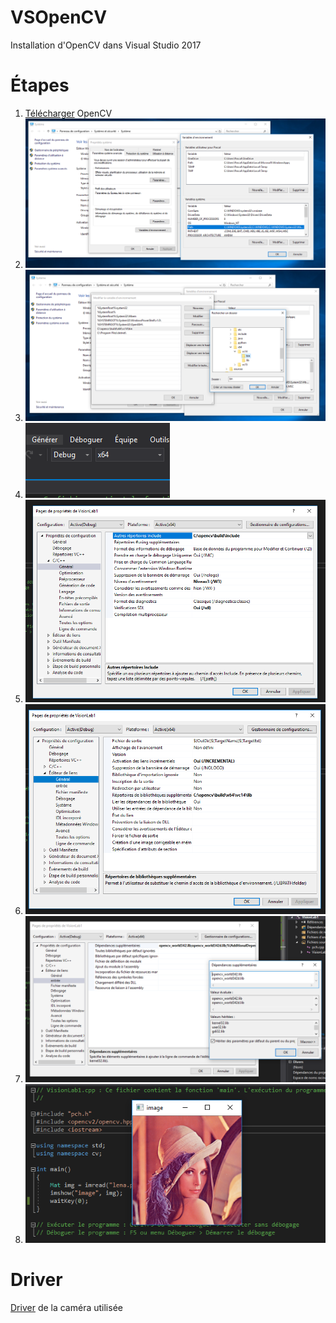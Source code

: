 # VSOpenCV
Installation d'OpenCV dans Visual Studio 2017

# Étapes

1. [Télécharger](https://opencv.org/releases.html) OpenCV 
2. ![](pictures/0.PNG)
3. ![](pictures/1.PNG)
4. ![](pictures/2.PNG)
5. ![](pictures/3.PNG)
6. ![](pictures/4.PNG)
7. ![](pictures/5.PNG)
8. ![](pictures/6.PNG)

# Driver

[Driver](https://www.theimagingsource.com/support/downloads-for-windows/device-drivers/icwdmgigetis/) de la caméra utilisée

